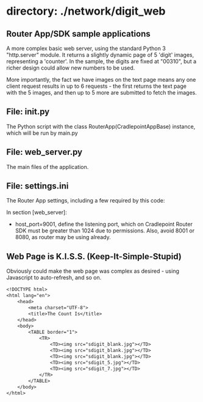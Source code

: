 # directory: ./network/digit_web
## Router App/SDK sample applications

A more complex basic web server, using the standard Python 3 "http.server"
module. It returns a slightly dynamic page of 5 'digit' images, representing
a 'counter'. In the sample, the digits are fixed at "00310", but a richer
design could allow new numbers to be used.

More importantly, the fact we have images on the text page means any
one client request results in up to 6 requests - the first returns the
text page with the 5 images, and then up to 5 more are submitted to
fetch the images.

## File: __init__.py

The Python script with the class RouterApp(CradlepointAppBase) instance,
which will be run by main.py

## File: web_server.py

The main files of the application.

## File: settings.ini

The Router App settings, including a few required by this code:

In section [web_server]:

* host_port=9001, define the listening port, which on Cradlepoint Router
SDK must be greater than 1024 due to permissions.
Also, avoid 8001 or 8080, as router may be using already.

## Web Page is K.I.S.S. (Keep-It-Simple-Stupid)

Obviously could make the web page was complex as desired - using Javascript
to auto-refresh, and so on.

    <!DOCTYPE html>
    <html lang="en">
        <head>
            <meta charset="UTF-8">
            <title>The Count Is</title>
        </head>
        <body>
            <TABLE border="1">
                <TR>
                    <TD><img src="sdigit_blank.jpg"></TD>
                    <TD><img src="sdigit_blank.jpg"></TD>
                    <TD><img src="sdigit_blank.jpg"></TD>
                    <TD><img src="sdigit_5.jpg"></TD>
                    <TD><img src="sdigit_7.jpg"></TD>
                </TR>
            </TABLE>
        </body>
    </html>
